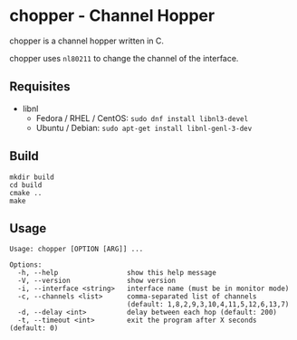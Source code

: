 # chopper - Channel Hopper
chopper is a channel hopper written in C.

chopper uses `nl80211` to change the channel of the interface.

## Requisites
* libnl
  * Fedora / RHEL / CentOS: `sudo dnf install libnl3-devel`
  * Ubuntu / Debian: `sudo apt-get install libnl-genl-3-dev`

## Build
```shell
mkdir build
cd build
cmake ..
make
```

## Usage
```text
Usage: chopper [OPTION [ARG]] ...

Options:
  -h, --help                 show this help message
  -V, --version              show version
  -i, --interface <string>   interface name (must be in monitor mode)
  -c, --channels <list>      comma-separated list of channels
                             (default: 1,8,2,9,3,10,4,11,5,12,6,13,7)
  -d, --delay <int>          delay between each hop (default: 200)
  -t, --timeout <int>        exit the program after X seconds (default: 0)
```